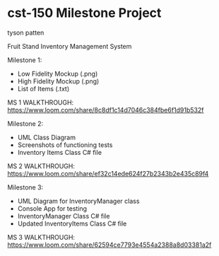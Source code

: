 # cst-150 Milestone Project
tyson patten

Fruit Stand Inventory Management System

Milestone 1:
- Low Fidelity Mockup (.png)
- High Fidelity Mockup (.png)
- List of Items (.txt)

MS 1 WALKTHROUGH: https://www.loom.com/share/8c8df1c14d7046c384fbe6f1d91b532f

Milestone 2:
- UML Class Diagram
- Screenshots of functioning tests
- Inventory Items Class C# file

MS 2 WALKTHROUGH: https://www.loom.com/share/ef32c14ede624f27b2343b2e435c89f4

Milestone 3:
- UML Diagram for InventoryManager class
- Console App for testing
- InventoryManager Class C# file
- Updated InventoryItems Class C# file

MS 3 WALKTHROUGH: https://www.loom.com/share/62594ce7793e4554a2388a8d03381a2f
